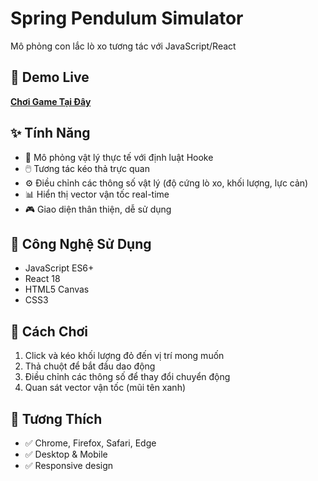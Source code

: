 # Spring Pendulum Simulator
Mô phỏng con lắc lò xo tương tác với JavaScript/React

## 🚀 Demo Live
**[Chơi Game Tại Đây](https://nvnkrus.github.io/teaching_simulations/)**

## ✨ Tính Năng
- 🔬 Mô phỏng vật lý thực tế với định luật Hooke
- 🖱️ Tương tác kéo thả trực quan
- ⚙️ Điều chỉnh các thông số vật lý (độ cứng lò xo, khối lượng, lực cản)
- 📊 Hiển thị vector vận tốc real-time
- 🎮 Giao diện thân thiện, dễ sử dụng

## 🔧 Công Nghệ Sử Dụng
- JavaScript ES6+
- React 18
- HTML5 Canvas
- CSS3

## 🎯 Cách Chơi
1. Click và kéo khối lượng đỏ đến vị trí mong muốn
2. Thả chuột để bắt đầu dao động
3. Điều chỉnh các thông số để thay đổi chuyển động
4. Quan sát vector vận tốc (mũi tên xanh)

## 📱 Tương Thích
- ✅ Chrome, Firefox, Safari, Edge
- ✅ Desktop & Mobile
- ✅ Responsive design